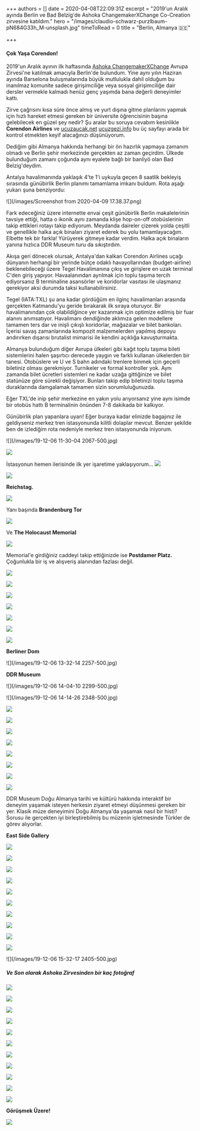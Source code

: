 +++
authors = []
date = 2020-04-08T22:09:31Z
excerpt = "2019'un Aralık ayında Berlin ve Bad Belzig'de Ashoka ChangemakerXChange Co-Creation zirvesine katıldım."
hero = "/images/claudio-schwarz-purzlbaum-pN684G33h_M-unsplash.jpg"
timeToRead = 0
title = "Berlin, Almanya 🇩🇪️"

+++
#### Çok Yaşa Corendon!

2019'un Aralık ayının ilk haftasında [Ashoka ChangemakerXChange](https://changemakerxchange.org/) Avrupa Zirvesi'ne katılmak amacıyla Berlin'de bulundum. Yine aynı yılın Haziran ayında Barselona buluşmalarında büyük mutlulukla dahil olduğum bu inanılmaz komunite sadece girişimciliğe veya sosyal girişimciliğe dair dersler vermekle kalmadı henüz genç yaşımda bana değerli deneyimler kattı.

Zirve çağrısını kısa süre önce almış ve yurt dışına gitme planlarını yapmak için hızlı hareket etmesi gereken bir üniversite öğrencisinin başına gelebilecek en güzel şey nedir? Şu aralar bu soruya cevabım kesinlikle **Corendon Airlines** ve [ucuzaucak.net](https://ucuzaucak.net) [ucuzgezi.info](https://ucuzgezi.info) bu üç sayfayı arada bir kontrol etmekten keyif alacağınızı düşünüyorum.

Dediğim gibi Almanya hakkında herhangi bir ön hazırlık yapmaya zamanım olmadı ve Berlin şehir merkezinde gerçekten az zaman geçirdim. Ülkede bulunduğum zamanı çoğunda aynı eyalete bağlı bir banliyö olan Bad Belzig'deydim.

Antalya havalimanında yaklaşık 4'te 1'i uykuyla geçen 8 saatlik bekleyiş sırasında günübirlik Berlin planımı tamamlama imkanı buldum. Rota aşağı yukarı şuna benziyordu:

![](/images/Screenshot from 2020-04-09 17.38.37.png)

Fark edeceğiniz üzere internette envai çeşit günübirlik Berlin makalelerinin tavsiye ettiği, hatta o ikonik aynı zamanda klişe hop-on-off otobüslerinin takip ettikleri rotayı takip ediyorum. Meydanda daireler çizerek yolda çeşitli ve genellikle halka açık binaları ziyaret ederek bu yolu tamamlayacağım. Elbette tek bir farkla! Yürüyerek gitmeye kadar verdim. Halka açık binaların yanına hızlıca DDR Museum turu da sıkıştırdım.

Akışa geri dönecek olursak, Antalya'dan kalkan Corendon Airlines uçağı dünyanın herhangi bir yerinde bütçe odaklı havayollarından (budget-airline) beklenebileceği üzere Tegel Havalimanına çıkış ve girişlere en uzak terminal C'den giriş yapıyor. Havaalanından ayrılmak için toplu taşıma tercih ediyorsanız B terminaline asansörler ve koridorlar vasıtası ile ulaşmanız gerekiyor aksi durumda taksi kullanabilirsiniz.

Tegel (IATA:TXL) şu ana kadar gördüğüm en ilginç havalimanları arasında gerçekten Katmandu'yu geride bırakarak ilk sıraya oturuyor. Bir havalimanından çok olabildiğince yer kazanmak için optimize edilmiş bir fuar alanını anımsatıyor. Havalimanı dendiğinde aklımıza gelen modellere tamamen ters dar ve inişli çıkışlı koridorlar, mağazalar ve bilet bankoları. İçerisi savaş zamanlarında kompozit malzemelerden yapılmış depoyu andırırken dışarısı brutalist mimarisi ile kendini açıklığa kavuşturmakta.

Almanya bulunduğum diğer Avrupa ülkeleri gibi kağıt toplu taşıma bileti sistemlerini halen şaşırtıcı derecede yaygın ve farklı kullanan ülkelerden bir tanesi. Otobüslere ve U ve S bahn adındaki trenlere binmek için geçerli biletiniz olması gerekmiyor. Turnikeler ve formal kontroller yok. Aynı zamanda bilet ücretleri sistemleri ne kadar uzağa gittiğinize ve bilet statünüze göre sürekli değişiyor. Bunları takip edip biletinizi toplu taşıma duraklarında damgalamak tamamen sizin sorumluluğunuzda.

Eğer TXL'de inip şehir merkezine en yakın yolu arıyorsanız yine aynı isimde bir otobüs hattı B terminalinin önünden 7-8 dakikada bir kalkıyor.

Günübirlik plan yapanlara uyarı! Eğer buraya kadar elinizde bagajınız ile geldiyseniz merkez tren istasyonunda kilitli dolaplar mevcut. Benzer şekilde ben de izlediğim rota nedeniyle merkez tren istasyonunda iniyorum.

![](/images/19-12-06 11-30-04 2067-500.jpg)

![](/images/IMG_2073-500.jpg)

İstasyonun hemen ilerisinde ilk yer işaretime yaklaşıyorum... ![](/images/IMG_2074-500.jpg)

![](/images/IMG_2083-500.jpg)

**Reichstag.**

![](/images/IMG_2138-500.jpg)

Yanı başında **Brandenburg Tor**

![](/images/IMG_2193-500.jpg)

Ve **The Holocaust Memorial**

![](/images/IMG_2199-500.jpg)

Memorial'e girdiğiniz caddeyi takip ettiğinizde ise **Postdamer Platz.** Çoğunlukla bir iş ve alışveriş alanından fazlası değil.

![](/images/IMG_2205-500.jpg)

![](/images/IMG_2209-500.JPEG)

![](/images/IMG_2214-500.jpg)

![](/images/IMG_2216-500.jpg)

![](/images/IMG_2245-500.jpg)

![](/images/IMG_2251-500.jpg)

![](/images/IMG_2285-500.jpg)

**Berliner Dom**

![](/images/19-12-06 13-32-14 2257-500.jpg)

**DDR Museum**

![](/images/19-12-06 14-04-10 2299-500.jpg)

![](/images/19-12-06 14-14-26 2348-500.jpg)

![](/images/IMG_2292-500.jpg)

![](/images/IMG_2294-500.jpg)

![](/images/IMG_2298-500.jpg)

![](/images/IMG_2300-500.jpg)

![](/images/IMG_2302-500.jpg)

![](/images/IMG_2303-500.jpg)

![](/images/IMG_2305-500.jpg)

![](/images/IMG_2349-500.jpg)

DDR Museum Doğu Almanya tarihi ve kültürü hakkında interaktif bir deneyim yaşamak isteyen herkesin ziyaret etmeyi düşünmesi gereken bir yer. Klasik müze deneyimini Doğu Almanya'da yaşamak nasıl bir histi? Sorusu ile gerçekten iyi birleştirebilmiş bu müzenin işletmesinde Türkler de görev alıyorlar.

**East Side Gallery**

![](/images/IMG_2395-500.jpg)

![](/images/IMG_2399-500.jpg)

![](/images/IMG_2403-500.jpg)

![](/images/IMG_2416-500.jpg)

![](/images/IMG_2427-500.JPG)

![](/images/IMG_2448-500.JPG)

![](/images/IMG_2520-500.jpg)

![](/images/IMG_2525-500.jpg)

![](/images/IMG_2546-500.jpg)

![](/images/IMG_2557-500.jpg)

![](/images/19-12-06 15-32-17 2405-500.jpg)

##### Ve Son olarak Ashoka Zirvesinden bir kaç fotoğraf

![](/images/5fcef6e1-cb48-429e-8ed1-245733f0e76b-500.jpg)

![](/images/2d589f5b-beae-4fae-8454-421ed943fad3-500.jpg)

![](/images/3a71f094-98f4-405f-a250-1207155e7591-500.jpg)

![](/images/27af6234-89b8-4486-8605-a0ffaecf1016-500.jpg)

![](/images/38d2f139-f872-42f1-b255-73ddf6f96ebd-500.jpg)

![](/images/50b97cbb-291b-4779-8a25-9f64cee9564e-500.jpg)

![](/images/992af0f1-539a-42db-9def-b6abdacf1c62-500.jpg)

![](/images/3917c031-6189-445b-9c0c-3ccee2946b69-500.jpg)

![](/images/d5a8faed-a4c4-4037-af60-94e9c5698031-500.jpg)

![](/images/ecfef5b2-3545-478a-a4aa-36dd2ba498a2-500.jpg)

![](/images/IMG_2563-500.JPEG)

**Görüşmek Üzere!**

![](/images/IMG_2586-500.jpg)